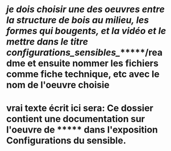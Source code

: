 # ***je dois choisir une des oeuvres entre la structure de bois au milieu, les formes qui bougents, et la vidéo et le mettre dans le titre configurations_sensibles_********/readme et ensuite nommer les fichiers comme fiche technique, etc avec le nom de l'oeuvre choisie





# vrai texte écrit ici sera: Ce dossier contient une documentation sur l'oeuvre de *****  dans l'exposition Configurations du sensible.
